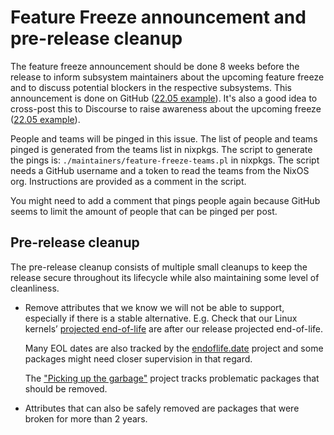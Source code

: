 # Feature Freeze announcement and pre-release cleanup

The feature freeze announcement should be done 8 weeks before the release to
inform subsystem maintainers about the upcoming feature freeze and to discuss
potential blockers in the respective subsystems. This announcement is done on
GitHub ([22.05
example](https://github.com/NixOS/nixpkgs/issues/167025)). It's also a good
idea to cross-post this to Discourse to raise awareness about the upcoming
freeze ([22.05
example](https://discourse.nixos.org/t/22-05-feature-freeze/18453)).

People and teams will be pinged in this issue. The list of people and teams
pinged is generated from the teams list in nixpkgs. The script to generate
the pings is: `./maintainers/feature-freeze-teams.pl` in nixpkgs. The script
needs a GitHub username and a token to read the teams from the NixOS org.
Instructions are provided as a comment in the script.

You might need to add a comment that pings people again because GitHub seems
to limit the amount of people that can be pinged per post.

## Pre-release cleanup

The pre-release cleanup consists of multiple small cleanups to keep the release
secure throughout its lifecycle while also maintaining some level of
cleanliness.

- Remove attributes that we know we will not be able to support,
  especially if there is a stable alternative. E.g. Check that our
  Linux kernels’ [projected
  end-of-life](https://www.kernel.org/category/releases.html) are
  after our release projected end-of-life.

  Many EOL dates are also tracked by the [endoflife.date](https://endoflife.date)
  project and some packages might need closer supervision in that regard.

  The ["Picking up the garbage"](https://github.com/NixOS/nixpkgs/projects/18)
  project tracks problematic packages that should be removed.

- Attributes that can also be safely removed are packages that were broken for
  more than 2 years.
